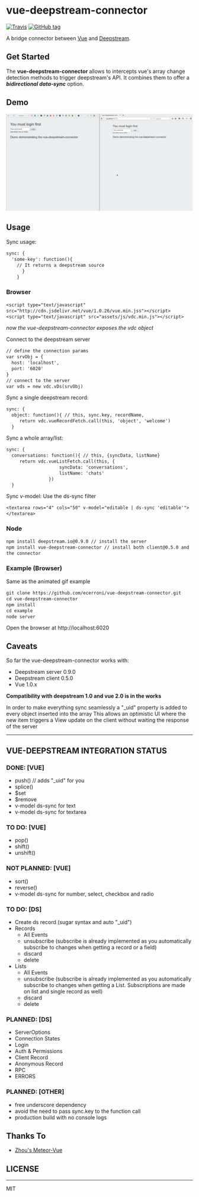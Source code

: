 # vue-deepstream-connector

[![Travis](https://img.shields.io/travis/ecerroni/vue-deepstream-connector.svg)](https://travis-ci.org/ecerroni/vue-deepstream-connector/builds)
[![GitHub tag](https://img.shields.io/github/tag/ecerroni/vue-deepstream-connector.svg)](https://github.com/ecerroni/vue-deepstream-connector/releases/tag/0.1.0)

A bridge connector between [Vue](http://vuejs.org) and [Deepstream](http://deepstream.io).

## Get Started
The __vue-deepstream-connector__ allows to intercepts vue's array change detection methods to trigger deepstream's API. It combines them to offer a ___bidirectional data-sync___ option.

## Demo
![Vue-DeepStream-Connector Demo](example/assets/img/vdc.gif)

## Usage

Sync usage:

    sync: {
      'some-key': function(){
        // It returns a deepstream source
          }
        }



### Browser

    <script type="text/javascript" src="http://cdn.jsdelivr.net/vue/1.0.26/vue.min.jss"></script>
    <script type="text/javascript" src="assets/js/vdc.min.js"></script>


_now the vue-deepstream-connector exposes the vdc object_

Connect to the deepstream server

    // define the connection params
    var srvObj = {
      host: 'localhost',
      port: '6020'
    }
    // connect to the server
    var vds = new vdc.vDs(srvObj)


Sync a single deepstream record:

    sync: {
      object: function(){ // this, sync.key, recordName,
         return vdc.vueRecordFetch.call(this, 'object', 'welcome')
      }


Sync a whole array/list:

    sync: {
      conversations: function(){ // this, {syncData, listName}
         return vdc.vueListFetch.call(this, {
                        syncData: 'conversations',
                        listName: 'chats'
                    })
      }


Sync v-model:
Use the ds-sync filter

    <textarea rows="4" cols="50" v-model="editable | ds-sync 'editable'"></textarea>



### Node

    npm install deepstream.io@0.9.0 // install the server
    npm install vue-deepstream-connector // install both client@0.5.0 and the connector


### Example (Browser)

Same as the animated gif example

    git clone https://github.com/ecerroni/vue-deepstream-connector.git
    cd vue-deepstream-connector
    npm install
    cd example
    node server
    
Open the browser at http://localhost:6020

## Caveats

So far the vue-deepstream-connector works with:
- Deepstream server 0.9.0
- Deepstream client 0.5.0
- Vue 1.0.x

__Compatibility with deepstream 1.0 and vue 2.0 is in the works__

In order to make everything sync seamlessly a "_uid" property is added to every object inserted into the array
This allows an optimistic UI where the new item triggers a View update on the client without waiting the response of the server

-----

## VUE-DEEPSTREAM INTEGRATION STATUS

### DONE: [VUE]
- push() // adds "_uid" for you
- splice()
- $set 
- $remove
- v-model ds-sync for text
- v-model ds-sync for textarea

### TO DO: [VUE]
- pop()
- shift()
- unshift()

### NOT PLANNED: [VUE]
- sort()
- reverse()
- v-model ds-sync for number, select, checkbox and radio


### TO DO: [DS]
- Create ds record (sugar syntax and auto "_uid")
- Records
    -	All Events
    -	unsubscribe (subscribe is already implemented as you automatically subscribe to changes when getting a record or a field)
    -	discard
    -	delete
- Lists
    -  	All Events
    -	unsubscribe (subscribe is already implemented as you automatically subscribe to changes when getting a List. Subscriptions are made on list and single record as well)
    -  	discard
    -	delete

### PLANNED: [DS]
-	ServerOptions
- 	Connection States
-	Login
-	Auth & Permissions
-	Client Record
-	Anonymous Record
-	RPC
-	ERRORS

### PLANNED: [OTHER]
- free underscore dependency
- avoid the need to pass sync.key to the function call
- production build with no console logs


## Thanks To
- [Zhou's Meteor-Vue](https://github.com/zhouzhuojie/meteor-vue)

## LICENSE
---

MIT